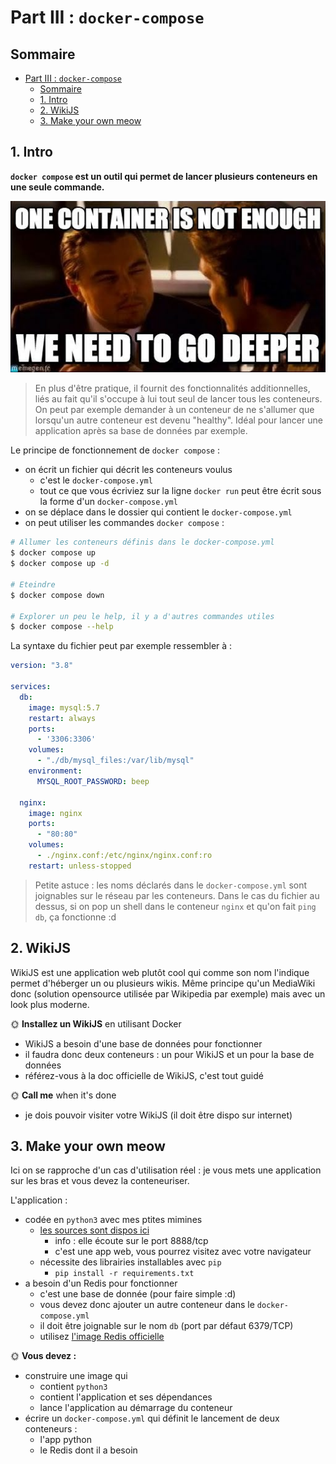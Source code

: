 # Part III : `docker-compose`

## Sommaire

- [Part III : `docker-compose`](#part-iii--docker-compose)
  - [Sommaire](#sommaire)
  - [1. Intro](#1-intro)
  - [2. WikiJS](#2-wikijs)
  - [3. Make your own meow](#3-make-your-own-meow)

## 1. Intro

**`docker compose` est un outil qui permet de lancer plusieurs conteneurs en une seule commande.**

![not enough](./img/compose.jpg)

> En plus d'être pratique, il fournit des fonctionnalités additionnelles, liés au fait qu'il s'occupe à lui tout seul de lancer tous les conteneurs. On peut par exemple demander à un conteneur de ne s'allumer que lorsqu'un autre conteneur est devenu "healthy". Idéal pour lancer une application après sa base de données par exemple.

Le principe de fonctionnement de `docker compose` :

- on écrit un fichier qui décrit les conteneurs voulus
  - c'est le `docker-compose.yml`
  - tout ce que vous écriviez sur la ligne `docker run` peut être écrit sous la forme d'un `docker-compose.yml`
- on se déplace dans le dossier qui contient le `docker-compose.yml`
- on peut utiliser les commandes `docker compose` :

```bash
# Allumer les conteneurs définis dans le docker-compose.yml
$ docker compose up
$ docker compose up -d

# Eteindre
$ docker compose down

# Explorer un peu le help, il y a d'autres commandes utiles
$ docker compose --help
```

La syntaxe du fichier peut par exemple ressembler à :

```yml
version: "3.8"

services:
  db:
    image: mysql:5.7
    restart: always
    ports:
      - '3306:3306'
    volumes:
      - "./db/mysql_files:/var/lib/mysql"
    environment:
      MYSQL_ROOT_PASSWORD: beep

  nginx:
    image: nginx
    ports:
      - "80:80"
    volumes:
      - ./nginx.conf:/etc/nginx/nginx.conf:ro
    restart: unless-stopped
```

> Petite astuce : les noms déclarés dans le `docker-compose.yml` sont joignables sur le réseau par les conteneurs. Dans le cas du fichier au dessus, si on pop un  shell dans le conteneur `nginx` et qu'on fait `ping db`, ça fonctionne :d

## 2. WikiJS

WikiJS est une application web plutôt cool qui comme son nom l'indique permet d'héberger un ou plusieurs wikis. Même principe qu'un MediaWiki donc (solution opensource utilisée par Wikipedia par exemple) mais avec un look plus moderne.

🌞 **Installez un WikiJS** en utilisant Docker

- WikiJS a besoin d'une base de données pour fonctionner
- il faudra donc deux conteneurs : un pour WikiJS et un pour la base de données
- référez-vous à la doc officielle de WikiJS, c'est tout guidé

🌞 **Call me** when it's done

- je dois pouvoir visiter votre WikiJS (il doit être dispo sur internet)

## 3. Make your own meow

Ici on se rapproche d'un cas d'utilisation réel : je vous mets une application sur les bras et vous devez la conteneuriser. 

L'application : 

- codée en `python3` avec mes ptites mimines
  - [les sources sont dispos ici](./python-app)
    - info : elle écoute sur le port 8888/tcp
    - c'est une app web, vous pourrez visitez avec votre navigateur
  - nécessite des librairies installables avec `pip`
    - `pip install -r requirements.txt`
- a besoin d'un Redis pour fonctionner
  - c'est une base de donnée (pour faire simple :d)
  - vous devez donc ajouter un autre conteneur dans le `docker-compose.yml`
  - il doit être joignable sur le nom `db` (port par défaut 6379/TCP)
  - utilisez [l'image Redis officielle](https://hub.docker.com/_/redis)

🌞 **Vous devez :**

- construire une image qui
  - contient `python3`
  - contient l'application et ses dépendances
  - lance l'application au démarrage du conteneur
- écrire un `docker-compose.yml` qui définit le lancement de deux conteneurs :
  - l'app python
  - le Redis dont il a besoin
